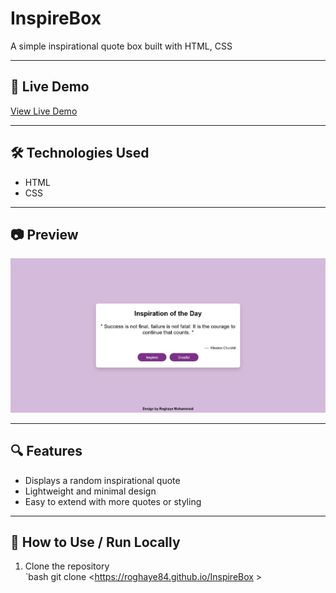 # InspireBox

A simple inspirational quote box built with HTML, CSS

---

## 🌟 Live Demo

[View Live Demo](https://roghaye84.github.io/InspireBox/)

---

## 🛠 Technologies Used

- HTML  
- CSS  

---

## 📷 Preview

![InspireBox Preview](https://github.com/roghaye84/InspireBox/blob/main/assets/InspireBox.jpeg)

---

## 🔍 Features

- Displays a random inspirational quote  
- Lightweight and minimal design  
- Easy to extend with more quotes or styling  

---

## 🚀 How to Use / Run Locally

1. Clone the repository  
   `bash
   git clone <https://roghaye84.github.io/InspireBox >

